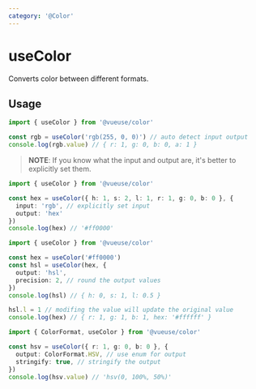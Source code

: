 ```yaml
---
category: '@Color'
---
```


# useColor

Converts color between different formats.

## Usage

```ts
import { useColor } from '@vueuse/color'

const rgb = useColor('rgb(255, 0, 0)') // auto detect input output
console.log(rgb.value) // { r: 1, g: 0, b: 0, a: 1 }
```

> **NOTE**: If you know what the input and output are, it's better to explicitly set them.

```ts
import { useColor } from '@vueuse/color'

const hex = useColor({ h: 1, s: 2, l: 1, r: 1, g: 0, b: 0 }, {
  input: 'rgb', // explicitly set input
  output: 'hex'
})
console.log(hex) // '#ff0000'
```

```ts
import { useColor } from '@vueuse/color'

const hex = useColor('#ff0000')
const hsl = useColor(hex, {
  output: 'hsl',
  precision: 2, // round the output values
})
console.log(hsl) // { h: 0, s: 1, l: 0.5 }

hsl.l = 1 // modifing the value will update the original value
console.log(hex) // { r: 1, g: 1, b: 1, hex: '#ffffff' }
```

```ts
import { ColorFormat, useColor } from '@vueuse/color'

const hsv = useColor({ r: 1, g: 0, b: 0 }, {
  output: ColorFormat.HSV, // use enum for output
  stringify: true, // stringify the output
})
console.log(hsv.value) // 'hsv(0, 100%, 50%)'
```
